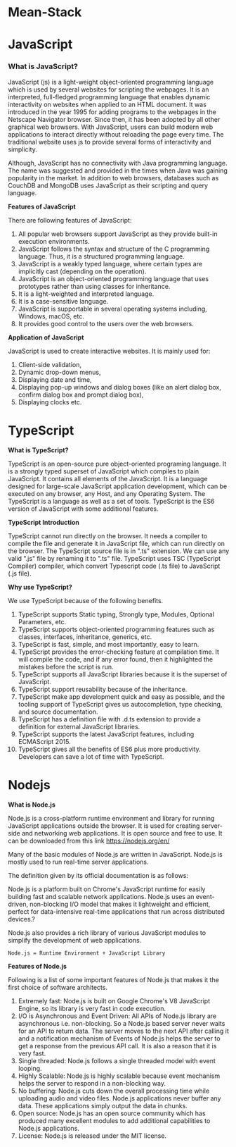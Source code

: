 # Mean-Stack

# JavaScript

<h3>What is JavaScript?</h3>

JavaScript (js) is a light-weight object-oriented programming language which is used by several websites for scripting the webpages. It is an interpreted, full-fledged programming language that enables dynamic interactivity on websites when applied to an HTML document. It was introduced in the year 1995 for adding programs to the webpages in the Netscape Navigator browser. Since then, it has been adopted by all other graphical web browsers. With JavaScript, users can build modern web applications to interact directly without reloading the page every time. The traditional website uses js to provide several forms of interactivity and simplicity.

Although, JavaScript has no connectivity with Java programming language. The name was suggested and provided in the times when Java was gaining popularity in the market. In addition to web browsers, databases such as CouchDB and MongoDB uses JavaScript as their scripting and query language.

<b>Features of JavaScript</b>

There are following features of JavaScript:

1. All popular web browsers support JavaScript as they provide built-in execution environments.
2. JavaScript follows the syntax and structure of the C programming language. Thus, it is a structured programming language.
3. JavaScript is a weakly typed language, where certain types are implicitly cast (depending on the operation).
4. JavaScript is an object-oriented programming language that uses prototypes rather than using classes for inheritance.
5. It is a light-weighted and interpreted language.
6. It is a case-sensitive language.
7. JavaScript is supportable in several operating systems including, Windows, macOS, etc.
8. It provides good control to the users over the web browsers.

<b>Application of JavaScript</b>

JavaScript is used to create interactive websites. It is mainly used for:

1. Client-side validation,
2. Dynamic drop-down menus,
3. Displaying date and time,
4. Displaying pop-up windows and dialog boxes (like an alert dialog box, confirm dialog box and prompt dialog box),
5. Displaying clocks etc.


# TypeScript

<b>What is TypeScript?</b>

TypeScript is an open-source pure object-oriented programing language. It is a strongly typed superset of JavaScript which compiles to plain JavaScript. It contains all elements of the JavaScript. It is a language designed for large-scale JavaScript application development, which can be executed on any browser, any Host, and any Operating System. The TypeScript is a language as well as a set of tools. TypeScript is the ES6 version of JavaScript with some additional features.

<b>TypeScript Introduction</b>

TypeScript cannot run directly on the browser. It needs a compiler to compile the file and generate it in JavaScript file, which can run directly on the browser. The TypeScript source file is in ".ts" extension. We can use any valid ".js" file by renaming it to ".ts" file. TypeScript uses TSC (TypeScript Compiler) compiler, which convert Typescript code (.ts file) to JavaScript (.js file).

<b>Why use TypeScript?</b>

We use TypeScript because of the following benefits.

1. TypeScript supports Static typing, Strongly type, Modules, Optional Parameters, etc.
2. TypeScript supports object-oriented programming features such as classes, interfaces, inheritance, generics, etc.
3. TypeScript is fast, simple, and most importantly, easy to learn.
4. TypeScript provides the error-checking feature at compilation time. It will compile the code, and if any error found, then it highlighted the mistakes before the script is run.
5. TypeScript supports all JavaScript libraries because it is the superset of JavaScript.
6. TypeScript support reusability because of the inheritance.
7. TypeScript make app development quick and easy as possible, and the tooling support of TypeScript gives us autocompletion, type checking, and source documentation.
8. TypeScript has a definition file with .d.ts extension to provide a definition for external JavaScript libraries.
9. TypeScript supports the latest JavaScript features, including ECMAScript 2015.
10. TypeScript gives all the benefits of ES6 plus more productivity.
Developers can save a lot of time with TypeScript.

# Nodejs

<b>What is Node.js</b>

Node.js is a cross-platform runtime environment and library for running JavaScript applications outside the browser. It is used for creating server-side and networking web applications. It is open source and free to use. It can be downloaded from this link https://nodejs.org/en/

Many of the basic modules of Node.js are written in JavaScript. Node.js is mostly used to run real-time server applications.

The definition given by its official documentation is as follows:

Node.js is a platform built on Chrome's JavaScript runtime for easily building fast and scalable network applications. Node.js uses an event-driven, non-blocking I/O model that makes it lightweight and efficient, perfect for data-intensive real-time applications that run across distributed devices.?

Node.js also provides a rich library of various JavaScript modules to simplify the development of web applications.

<code>Node.js = Runtime Environment + JavaScript Library  </code>

<b>Features of Node.js</b>

Following is a list of some important features of Node.js that makes it the first choice of software architects.

1. Extremely fast: Node.js is built on Google Chrome's V8 JavaScript Engine, so its library is very fast in code execution.
2. I/O is Asynchronous and Event Driven: All APIs of Node.js library are asynchronous i.e. non-blocking. So a Node.js based server never waits for an API to return data. The server moves to the next API after calling it and a notification mechanism of Events of Node.js helps the server to get a response from the previous API call. It is also a reason that it is very fast.
3. Single threaded: Node.js follows a single threaded model with event looping.
4. Highly Scalable: Node.js is highly scalable because event mechanism helps the server to respond in a non-blocking way.
5. No buffering: Node.js cuts down the overall processing time while uploading audio and video files. Node.js applications never buffer any data. These applications simply output the data in chunks.
6. Open source: Node.js has an open source community which has produced many excellent modules to add additional capabilities to Node.js applications.
7. License: Node.js is released under the MIT license.
